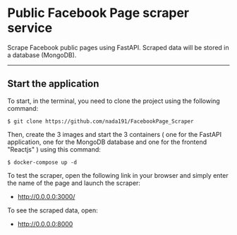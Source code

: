 <h1> Public Facebook Page scraper service </h1>

<p> Scrape Facebook public pages using FastAPI. Scraped data will be stored in a database (MongoDB). </p>

<hr>

<h2> Start the application </h2>

<p> To start, in the terminal, you need to clone the project using the following command: </p>

```
$ git clone https://github.com/nada191/FacebookPage_Scraper
``` 

<p> Then, create the 3 images and start the 3 containers ( one for the FastAPI application, one for the MongoDB database and one for the frontend "Reactjs" ) using this command: </p>

```
$ docker-compose up -d
```
<p> To test the scraper, open the following link in your browser and simply enter the name of the page and launch the scraper: </p>

* http://0.0.0.0:3000/

<p> To see the scraped data, open: </p>

* http://0.0.0.0:8000
